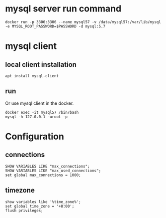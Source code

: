 # mysql server run command
`docker run -p 3306:3306 --name mysql57 -v /data/mysql57:/var/lib/mysql -e MYSQL_ROOT_PASSWORD=$PASSWORD -d mysql:5.7`

# mysql client
## local client installation
`apt install mysql-client`

## run
Or use mysql client in the docker.
```
docker exec -it mysql57 /bin/bash
mysql -h 127.0.0.1 -uroot -p
```

# Configuration
## connections
```
SHOW VARIABLES LIKE "max_connections";
SHOW VARIABLES LIKE "max_used_connections";
set global max_connections = 1000;

```

## timezone
```
show variables like '%time_zone%';
set global time_zone = '+8:00';
flush privileges;
```

